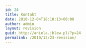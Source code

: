 ```yaml
---
id: 24
title: Kontakt
date: 2010-12-04T18:10:13+00:00
author: admin
layout: revision
guid: http://aniela.jblew.pl/?p=24
permalink: /2010/12/23-revision/
---
```


